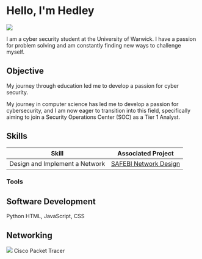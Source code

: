 # Hello, I'm Hedley
<a href="https://www.linkedin.com/in/hedley-benaiges-2179011b7"><img src="https://img.shields.io/badge/-LinkedIn-0072b1?&style=for-the-badge&logo=linkedin&logoColor=white" /></a>

I am a cyber security student at the University of Warwick.
I have a passion for problem solving and am constantly finding new ways to challenge myself.

## Objective

My journey through education led me to develop a passion for cyber security.

My journey in computer science has led me to develop a passion for cybersecurity, and I am now eager to transition into this field, specifically aiming to join a Security Operations Center (SOC) as a Tier 1 Analyst.

## Skills

| Skill                                         | Associated Project         |
|-----------------------------------------------|----------------------------|
| Design and Implement a Network          | <a href="https://github.com/HedleyBenaiges/SAFEBI-Network/tree/main">SAFEBI Network Design</a>|

### Tools

## Software Development
Python
HTML, JavaScript, CSS


## Networking
<img src="https://img.shields.io/badge/-Wireshark-1679A7?&style=for-the-badge&logo=Wireshark&logoColor=white"/>
Cisco Packet Tracer
